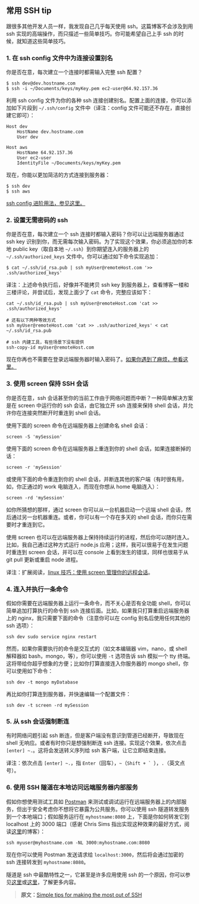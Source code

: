 ## 常用 SSH tip

跟很多其他开发人员一样，我发现自己几乎每天使用 ssh。这篇博客不会涉及到用 ssh 实现的高端操作，而只描述一些简单技巧。你可能希望自己上手 ssh 的时候，就知道这些简单技巧。

### 1. 在 ssh config 文件中为连接设置别名

你是否在意，每次建立一个连接时都需输入完整 ssh 配置？

	$ ssh dev@dev.hostname.com
	$ ssh -i ~/Documents/keys/myKey.pem ec2-user@64.92.157.36

利用 ssh config 文件为你的各种 ssh 连接创建别名。配置上面的连接，你可以添加如下片段到 `~/.ssh/config` 文件中（译注：config 文件可能还不存在，直接创建它即可）：

	Host dev 
		HostName dev.hostname.com
		User dev
	
	Host aws
		HostName 64.92.157.36
		User ec2-user
		IdentityFile ~/Documents/keys/myKey.pem

现在，你能以更加简洁的方式连接到服务器：

	$ ssh dev
	$ ssh aws

[ssh config 进阶用法，参见这里。](http://www.cyberciti.biz/faq/create-ssh-config-file-on-linux-unix/)

### 2. 设置无需密码的 ssh

你是否在意，每次建立一个 ssh 连接时都输入密码？你可以让远端服务器通过 ssh key 识别到你，而无需每次输入密码。为了实现这个效果，你必须追加你的本地 public key（取自本地 `~/.ssh`）到你期望连入的服务器上的 `~/.ssh/authorized_keys` 文件中。你可以通过如下命令实现追加：

	$ cat ~/.ssh/id_rsa.pub | ssh myUser@remoteHost.com '>> .ssh/authorized_keys'

译注：上述命令执行后，好像并不能拷贝 ssh key 到服务器上，查看博客一楼和三楼评论，并尝试后，发现上面少了 `cat` 命令，完整应该如下：

	cat ~/.ssh/id_rsa.pub | ssh myUser@remoteHost.com 'cat >> .ssh/authorized_keys'

	# 还有以下两种等效方式
	ssh myUser@remoteHost.com 'cat >> .ssh/authorized_keys' < cat ~/.ssh/id_rsa.pub

	# ssh 内建工具，有些场景下没有提供
	ssh-copy-id myUser@remoteHost.com

现在你再也不需要在登录远端服务器时输入密码了。[如果你遇到了麻烦，参看这里。](http://www.tecmint.com/ssh-passwordless-login-using-ssh-keygen-in-5-easy-steps/)

### 3. 使用 screen 保持 SSH 会话

你是否在意，ssh 会话甚至你的当前工作由于网络问题而中断？一种简单解决方案是在 screen 中运行你的 ssh 会话，由它独立开 ssh 连接来保持 shell 会话，并允许你在连接突然断开时重连到 shell 会话。

使用下面的 screen 命令在远端服务器上创建命名 shell 会话：

	screen -S 'mySession'

使用下面的 screen 命令在远端服务器上重连到你的 shell 会话，如果连接断掉的话：

	screen -r 'mySession'

或使用下面的命令重连到你的 shell 会话，并断连其他的客户端（有时很有用，如，你正通过的 work 电脑连入，而现在你想从 home 电脑连入）：

	screen -rd 'mySession'

如你所猜想的那样，通过 screen 你可以从一台机器启动一个远端 shell 会话，然后通过另一台机器重连。或者，你可以有一个存在多天的 shell 会话，而你只在需要时才重连到它。

使用 screen 也可以在远端服务器上保持持续运行的进程，然后你可以随时连入。比如，我自己通过这种方式运行 node.js 应用；这样，我可以很易于在发生问题时重连到 screen 会话，并可以在 console 上看到发生的错误，同样也很易于从 git pull 更新或重启 node 进程。

译注：扩展阅读，[linux 技巧：使用 screen 管理你的远程会话](http://www.ibm.com/developerworks/cn/linux/l-cn-screen/)。

### 4. 连入并执行一条命令

假如你需要在远端服务器上运行一条命令，而不关心是否有全功能 shell，你可以简单追加打算执行的命令到 ssh 连接后面。比如，如果我只打算重启远端服务器上的 nginx，我只需要下面的命令（注意你可以在 config 别名后使用任何其他的 ssh 选项）： 

	ssh dev sudo service nginx restart

然而，如果你需要执行的命令是交互式的（如文本编辑器 vim，nano，或 shell 解释器如 bash，mongo，等），你可以使用 `-t` 选项告诉 ssh 模拟一个 tty 终端。这将带给你超乎想象的方便；比如你打算直接连入你服务器的 mongo shell，你可以使用如下命令：

	ssh dev -t mongo myDatabase

再比如你打算连到服务器，并快速编辑一个配置文件：

	ssh dev -t screen -rd mySession

### 5. 从 ssh 会话强制断连

有时网络问题引起 ssh 断连，但是客户端没有意识到管道已经断开，导致现在 shell 无响应。或者有时你只是想强制断连 ssh 连接。实现这个效果，依次点击 `[enter] ~.`。这将会发送转义序列给 ssh 客户端，让它立即结束连接。

译注：依次点击 `[enter] ~.`，指 `Enter`（回车），`~`（``Shift + ` ``），`.`（英文点号）。

### 6. 使用 SSH 隧道在本地访问远端服务器内部服务

假如你想使用测试工具如 [Postman](https://chrome.google.com/webstore/detail/postman-rest-client/fdmmgilgnpjigdojojpjoooidkmcomcm?hl=en) 来测试或调试运行在远端服务器上的内部服务，但出于安全考虑你不想将它暴露为公共服务。你可以使用 ssh 隧道转发服务到一个本地端口；假如服务运行在 `myhostname:8080` 上，下面是你如何转发它到 localhost 上的 3000 端口（感谢 Chris Sims 指出实现这种效果的最好方式，阅读[这里](https://jcsi.ms/posts/ssh-port-forwarding/)的博客）：

	ssh myuser@myhostname.com -NL 3000:myhostname.com:8080

现在你可以使用 Postman 发送请求给 `localhost:3000`，然后将会通过加密的 ssh 连接转发到 `myhostname:8080`。

隧道是 ssh 中最酷特性之一，它甚至是许多应用使用 ssh 的一个原因，你可以参见[这里](http://www.cyberciti.biz/faq/set-up-ssh-tunneling-on-a-linux-unix-bsd-server-to-bypass-nat/)或[这里](http://blog.trackets.com/2014/05/17/ssh-tunnel-local-and-remote-port-forwarding-explained-with-examples.html)，了解更多内容。

 > **原文：**[Simple tips for making the most out of SSH](http://felixmilea.com/2015/06/simple-tips-for-making-the-most-out-of-ssh/)